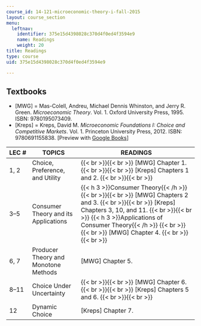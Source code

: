 ```yaml
---
course_id: 14-121-microeconomic-theory-i-fall-2015
layout: course_section
menu:
  leftnav:
    identifier: 375e15d4398028c370d4f0ed4f3594e9
    name: Readings
    weight: 20
title: Readings
type: course
uid: 375e15d4398028c370d4f0ed4f3594e9

---
```


Textbooks
---------

*   \[MWG\] = Mas-Colell, Andreu, Michael Dennis Whinston, and Jerry R. Green. _Microeconomic Theory_. Vol. 1. Oxford University Press, 1995. ISBN: 9780195073409.
*   \[Kreps\] = Kreps, David M. _Microeconomic Foundations I: Choice and Competitive Markets_. Vol. 1. Princeton University Press, 2012. ISBN: 9780691155838. \[Preview with [Google Books](http://books.google.com/books?id=8tW9KAnkx04C&pg=PAfrontcover)\]

| LEC # | TOPICS | READINGS |
| --- | --- | --- |
| 1, 2 | Choice, Preference, and Utility |  {{< br >}}{{< br >}} \[MWG\] Chapter 1. {{< br >}}{{< br >}} \[Kreps\] Chapters 1 and 2. {{< br >}}{{< br >}}  |
| 3–5 | Consumer Theory and its Applications | {{< h 3 >}}Consumer Theory{{< /h >}} {{< br >}}{{< br >}} \[MWG\] Chapters 2 and 3. {{< br >}}{{< br >}} \[Kreps\] Chapters 3, 10, and 11. {{< br >}}{{< br >}} {{< h 3 >}}Applications of Consumer Theory{{< /h >}} {{< br >}}{{< br >}} \[MWG\] Chapter 4. {{< br >}}{{< br >}}  |
| 6, 7 | Producer Theory and Monotone Methods | \[MWG\] Chapter 5. |
| 8–11 | Choice Under Uncertainty |  {{< br >}}{{< br >}} \[MWG\] Chapter 6. {{< br >}}{{< br >}} \[Kreps\] Chapters 5 and 6. {{< br >}}{{< br >}}  |
| 12 | Dynamic Choice | \[Kreps\] Chapter 7.